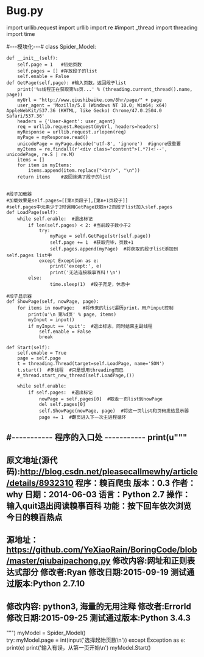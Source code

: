 # Bug.py
import urllib.request
import urllib
import re
#import _thread
import threading
import time

#---模块化---#
class Spider_Model:
	
	def __init__(self):
		self.page = 1	#初始页数
		self.pages = []	#存放段子的list
		self.enable = False
	def GetPage(self,page):	#输入页数，返回段子list
		print('%s线程正在获取第%s页...' % (threading.current_thread().name, page))
		myUrl = "http://www.qiushibaike.com/8hr/page/" + page
		user_agent = 'Mozilla/5.0 (Windows NT 10.0; Win64; x64) AppleWebKit/537.36 (KHTML, like Gecko) Chrome/47.0.2504.0 Safari/537.36'
		headers = {'User-Agent': user_agent}
		req = urllib.request.Request(myUrl, headers=headers)
		myResponse = urllib.request.urlopen(req)
		myPage = myResponse.read()
		unicodePage = myPage.decode('utf-8', 'ignore')	#ignore很重要
		myItems = re.findall(r'<div class="content">(.*?)<!--', unicodePage, re.S | re.M)
		items = []
		for item in myItems:
			items.append(item.replace("<br/>", "\n"))
		return items    #返回涂满了段子的list


	#段子加载器
	#加载效果是self.pages=[[第n页段子],[第n+1页段子]]
	#self.pages中元素少于2时调用GetPage获取n+2页段子list加入slef.pages
	def LoadPage(self):
		while self.enable:  #退出标记
			if len(self.pages) < 2:	#当前段子数小于2
				try:
					myPage = self.GetPage(str(self.page))
					self.page += 1  #获取完毕，页数+1
					self.pages.append(myPage)  #将获取的段子list添加到self.pages list中
				except Exception as e:
					print('except:', e)
					print('无法连接糗事百科！\n')
			else:
					time.sleep(1)  #段子充足，休息中

	#段子显示器
	def ShowPage(self, nowPage, page):
		for items in nowPage:	#将传来的list遍历print，用户input控制
			print(u'\n 第%d页' % page, items)
			myInput = input()
			if myInput == 'quit':  #退出标志，同时结束主副线程
				self.enable = False
				break

	def Start(self):
		self.enable = True
		page = self.page
		t = threading.Thread(target=self.LoadPage, name='SON')
		t.start()  #多线程  #只是想用threading而已
		#_thread.start_new_thread(self.LoadPage,())

		while self.enable:
			if self.pages:  #退出标记
				nowPage = self.pages[0]  #取走一页list到nowPage
				del self.pages[0]  
				self.ShowPage(nowPage, page)  #将这一页list和页码发给显示器
				page += 1  #翻页进入下一次主进程循环

#----------- 程序的入口处 -----------
print(u"""
---------------------------------------
   原文地址(源代码):http://blog.csdn.net/pleasecallmewhy/article/details/8932310
   程序：糗百爬虫
   版本：0.3
   作者：why
   日期：2014-06-03
   语言：Python 2.7
   操作：输入quit退出阅读糗事百科
   功能：按下回车依次浏览今日的糗百热点
---------------------------------------
   源地址：https://github.com/YeXiaoRain/BoringCode/blob/master/qiubaipachong.py
   修改内容:网址和正则表达式部分
   修改者:Ryan
   修改日期:2015-09-19
   测试通过版本:Python 2.7.10
---------------------------------------
   修改内容: python3, 海量的无用注释
   修改者:Errorld
   修改日期:2015-09-25
   测试通过版本:Python 3.4.3
---------------------------------------
""")
myModel = Spider_Model()				
try:
	myModel.page = int(input('选择起始页数\n'))
except Exception as e:
	print(e)
	print('输入有误，从第一页开始\n')
myModel.Start()

